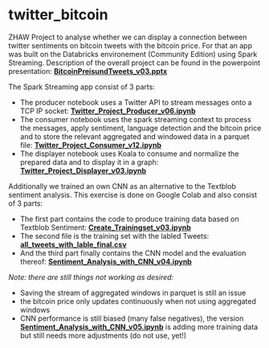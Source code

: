 # twitter_bitcoin

ZHAW Project to analyse whether we can display a connection between twitter sentiments on bitcoin tweets with the bitcoin price. For that an app was built on the Databricks environement (Community Edition) using Spark Streaming. Description of the overall project can be found in the powerpoint presentation: [**BitcoinPreisundTweets_v03.pptx**](https://github.com/alexweltgeist/twitter_bitcoin/blob/main/BitcoinPreisundTweets_v03.pptx)

The Spark Streaming app consist of 3 parts:
* The producer notebook uses a Twitter API to stream messages onto a TCP IP socket: [**Twitter_Project_Producer_v06.ipynb**](https://github.com/alexweltgeist/twitter_bitcoin/blob/main/Twitter_Project_Producer_v06.ipynb)
* The consumer notebook uses the spark streaming context to process the messages, apply sentiment, language detection and the bitcoin price and to store the relevant aggregated and windowed data in a parquet file: [**Twitter_Project_Consumer_v12.ipynb**](https://github.com/alexweltgeist/twitter_bitcoin/blob/main/Twitter_Project_Consumer_v12.ipynb)
* The displayer notebook uses Koala to consume and normalize the prepared data and to display it in a graph: [**Twitter_Project_Displayer_v03.ipynb**](https://github.com/alexweltgeist/twitter_bitcoin/blob/main/Twitter_Project_Displayer_v03.ipynb)

Additionally we trained an own CNN as an alternative to the Textblob sentiment analysis. This exercise is done on Google Colab and also consist of 3 parts:
* The first part contains the code to produce training data based on Textblob Sentiment: [**Create_Trainingset_v03.ipynb**](https://github.com/alexweltgeist/twitter_bitcoin/blob/main/Create_Trainingset_v03.ipynb) 
* The second file is the training set with the labled Tweets: [**all_tweets_with_lable_final.csv**](https://github.com/alexweltgeist/twitter_bitcoin/blob/main/all_tweets_with_lable_final.csv)
* And the third part finally contains the CNN model and the evaluation thereof: [**Sentiment_Analysis_with_CNN_v04.ipynb**](https://github.com/alexweltgeist/twitter_bitcoin/blob/main/Sentiment_Analysis_with_CNN_v04.ipynb)


*Note: there are still things not working as desired:*
* Saving the stream of aggregated windows in parquet is still an issue
* the bitcoin price only updates continuously when not using aggregated windows
* CNN performance is still biased (many false negatives), the version [**Sentiment_Analysis_with_CNN_v05.ipynb**](https://github.com/alexweltgeist/twitter_bitcoin/blob/main/Sentiment_Analysis_with_CNN_v05.ipynbx) is adding more training data but still needs more adjustments (do not use, yet!)

